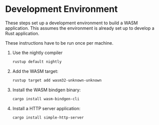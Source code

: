 # Development Environment

These steps set up a development environment to build a WASM application. This assumes the environment is already set up to develop a Rust application.

These instructions have to be run once per machine.

1. Use the nightly compiler

    ```bash
    rustup default nightly
    ```

2. Add the WASM target:

    ```bash
    rustup target add wasm32-unknown-unknown
    ```

3. Install the WASM bindgen binary:

    ```bash
    cargo install wasm-bindgen-cli
    ```

4. Install a HTTP server application:

    ```bash
    cargo install simple-http-server
    ```
